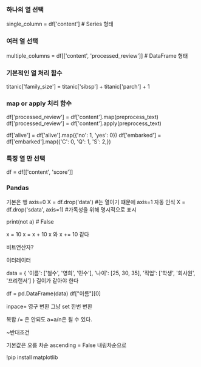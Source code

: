 
### 하나의 열 선택
single_column = df['content']  # Series 형태

### 여러 열 선택
multiple_columns = df[['content', 'processed_review']]  # DataFrame 형태

### 기본적인 열 처리 함수
titanic['family_size'] = titanic['sibsp'] + titanic['parch'] + 1

### map or apply 처리 함수
df['processed_review'] = df['content'].map(preprocess_text)
df['processed_review'] = df['content'].apply(preprocess_text)

df['alive'] = df['alive'].map({'no': 1, 'yes': 0})
df['embarked'] = df['embarked'].map({'C': 0, 'Q': 1, 'S': 2,})

### 특정 열 만 선택
df = df[['content', 'score']]

### Pandas
기본은 행 axis=0 
X = df.drop('data') #는 열이기 떄문에 axis=1 자동 인식
X = df.drop('sdata', axis=1) #가독성을 위해 명시적으로 표시




print(not a)    # False

x = 10
x = x + 10
x
와
x += 10
같다

비트연산자?



이터레이터



data = {
    '이름': ['철수', '영희', '민수'],
    '나이': [25, 30, 35],
    '직업': ['학생', '회사원', '프리랜서']
}
길이가 같아야 한다

df = pd.DataFrame(data)
df["이름"][0]

inpace= 영구 변환
그냥 set 한번 변환

복합 /= 은 안되도 a=a/n은 될 수 있다.

~반대조건

기본값은 오름 차순 ascending = False 내림차순으로

!pip install matplotlib
